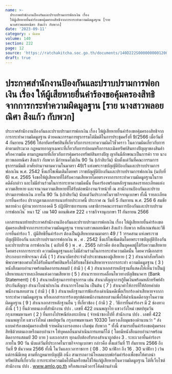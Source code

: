 ```yaml
---
name: >-
  ประกาศสำนักงานป้องกันและปราบปรามการฟอกเงิน เรื่อง
  ให้ผู้เสียหายยื่นคำร้องขอคุ้มครองสิทธิจากการกระทำความผิดมูลฐาน [ราย
  นางสาวพลอยณิศา สิงแก้ว กับพวก]
date: '2023-09-11'
category: ง พิเศษ
volume: 140
section: 222
page: 12
source: 'https://ratchakitcha.soc.go.th/documents/140D222S0000000001200.pdf'
draft: true
---
```


# ประกาศสำนักงานป้องกันและปราบปรามการฟอกเงิน เรื่อง ให้ผู้เสียหายยื่นคำร้องขอคุ้มครองสิทธิจากการกระทำความผิดมูลฐาน [ราย นางสาวพลอยณิศา สิงแก้ว กับพวก]

ประกาศสำนักงานป้องกันและปราบปรามการฟอกเงิน เรื่อง ให้ผู้เสียหายยื่นคำร้องขอคุ้มครองสิทธิจากการกระทำความผิดมูลฐาน ด้วยคณะกรรมการธุรกรรมได้มีมติในการประชุมครั้งที่ 9/2566 เมื่อวันที่ 4 กันยายน 2566 ให้อายัดทรัพย์สินที่เกี่ยวกับการกระทาความผิดไว้ชั่วคราว ในความผิดเกี่ยวกับการค้าตามประมวล กฎหมายอาญาเฉพาะที่เกี่ยวกับการปลอมหรือการละเมิดทรัพย์สินทางปัญญาของสินค้า หรือความผิด ตามกฎหมายที่เกี่ยวกับการคุ้มครองทรัพย์สินทางปัญ ญาอันมีลักษณะเป็นการค้า ราย นางสาวพลอยณิศา สิงแก้ว กับพวก มีกำหนดไม่เกิน 90 วัน (เก้าสิบวัน) นับตั้งแต่วันที่คณะกรรมการธุรกรรมมีมติ อาศัยอำนาจตามความในมาตรา 49/1 แห่งพระราชบัญญัติป้องกันและปราบปรามการฟอกเงิน พ.ศ. 2542 ซึ่งแก้ไขเพิ่มเติมโดยพร ะราชบัญญัติป้องกันและปราบปรามการฟอกเงิน (ฉบับที่ 6) พ.ศ. 2565 จึงขอให้ผู้เสียหายที่ได้รับความเสียหายโดยตรงจากการกระทำความผิดมูลฐานในรายคดีดังกล่าว และไม่มีส่วนร่วมในการกระทาความผิดนั้น ยื่นคาร้องพร้อมหลักฐานแสดงรายละเอียดแห่งความเสียหาย และจานวนความเสียหายที่ได้รับต่อพนักงานเจ้าหน้าที่ ณ สานักงานป้องกันและปราบปรามการฟอกเงิน ภายใน 90 วัน (เก้าสิบวัน) นับแต่วันประกาศในราชกิจจานุเบกษา ทั้งนี้ รายละเอียดการยื่นคาร้อง ปรากฏตามเอกสารแนบท้ายประกาศนี้ ประกาศ ณ วันที่ 5 กันยายน พ.ศ. 256 6 สมชัย พลายด้วง ผู้อำนวยการกองคดี 5 ปฏิบัติราชการแทน เลขาธิการคณะกรรมการป้องกันและปราบปรามการฟอกเงิน ้ หนา 12 ่ เลม 140 ตอนพิเศษ 222 ง ราชกิจจานุเบกษา 11 กันยายน 2566

เอกสารแนบท้ายประกาศสํานักงานป้องกันและปราบปรามการฟอกเงิน เรื่อง ให้ผู้เสียหายยื่นคําร้องขอคุ้มครองสิทธิจากการกระทําความผิดมูลฐาน รายนางสาวพลอยณิศา สิงแก้ว กับพวก หลักเกณฑ์และวิธีการยื่นคําร้อง 1 . ผู้มีสิทธิยื่นคําร้องฯ ต้องเป็นผู้เสียหายตามมาตรา 49 / 1 วรรคสาม แห่งพระราชบัญญัติป้องกัน และปราบปรามการฟอกเงิน พ . ศ . 2542 ซึ่งแก้ไขเพิ่มเติมโดยพระราชบัญญัติป้องกันและปราบปราม การฟอกเงิน ( ฉบับที่ 6 ) พ . ศ . 2565 กล่าวคือ ต้องเป็นบุคคลผู้ได้รับความเสียหายโดยตรงจากการกระทํา ความผิดมูลฐานและไม่มีส่วนร่วมในการกระทําความผิดนั้น โดยควรมีเอกสารประกอบการพิจารณา ดังนี้ ( 1 ) สําเนาบัตรประจําตัวประชาชนของผู้เสียหาย ( 2 ) สําเนาคําสั่งหรือคําพิพากษาของศาลให้ได้รับคืนทรัพย์สินหรือได้รับชดใช้ค่าเสียหายจากการกระทํา ความผิดมูลฐาน ( 3 ) หนังสือมอบอํานาจพร้อมติดอากรแสตมป์ ( ถ้ามี ) ( 4 ) สําเนาเอกสารหลักฐานที่แสดงให้เห็นว่าเป็นผู้เสียหายและรายละเอียดแห่งความเสียหาย ( 5 ) สําเนารายการเคลื่อนไหวทางบัญชีธนาคาร (Bank Statement) ( 6 ) สําเนาหลักฐานการทําธุรกรรม เช่น สําเนาสัญญาการกู้ยืมเงินพร้อมหลักทรัพย์ค้ําประกันสัญญา สําเนาใบนําฝากเงิน สําเนาการโอนเงิน เป็นต้น ( 7 ) สําเนาคําให้การที่ให้ถ้อยคําต่อพนักงานสอบสวน ( ถ้ามี ) ( 8 ) สําเนาหลักฐานการฟ้องร้องดําเนินคดีเพื่อเรียกร้องค่าเสียหายจากการกระทําความผิดมูลฐาน หรือเอกสารการร้องทุกข์ต่อพนักงานสอบสวนเพื่อให้ดําเนินคดีอาญาในความผิดมูลฐาน ( 9 ) สําเนาเอกสารหลักฐานอื่น ๆ ที่เกี่ยวข้อง ( ถ้ามี ) 2 . วิธีการยื่นคําร้องฯ มี 2 ช่องทาง ดังนี้ ( 1 ) ยื่นด้วยตนเองที่สํานักงาน ปปง . เลขที่ 422 ถนนพญาไท แขวงวังใหม่ เขตปทุมวัน กรุงเทพมหานคร ( 2 ) ยื่นทางไปรษณีย์ลงทะเบียน ( จ่าหน้าซองไปที่ สํานักงาน ปปง . เลขที่ 422 ถนนพญาไท แขวงวังใหม่ เขตปทุมวัน กรุงเทพมหานคร 10330 โดยวงเล็บมุมซองด้านบนว่า “ ส่งแบบคําร้องขอคุ้มครองสิทธิ รายคดีนางกรองทอง เกิดพุ่ม กับพวก ” ทั้งนี้ สามารถยื่นคําร้องขอคุ้มครองสิทธิด้วยตนเองหรือมอบอํานาจ ให้บุคคลอื่นมาดําเนินการแทนก็ได้ ( โดยมีหนังสือมอบอํานาจพร้อมติดอากรแสตมป์ 30 บาท ) และเอกสาร ทุกฉบับต้องรับรองสําเนาถูกต้อง 3 . ระยะเวลายื่นคําร้องฯ ภายใน 90 วัน นับแต่วันที่ประกาศในราชกิจจานุเบกษา กล่าวคือ ตั้งแต่วันที่ 11 กันยายน 2566 ถึงวันที่ 9 ธันวาคม 2566 ทั้งนี้ ในวันและเวลาราชการ ( 08 . 30 นาฬิกา ถึง 16 . 30 นาฬิกา ) เว้นแต่กรณีมีเหตุ ตามที่กฎหมายบัญญัติ อนึ่ง สามารถดาวน์โหลดแบบฟอร์มคําร้องเพื่อขอให้ศาลนําทรัพย์สินที่เกี่ยวกับ การกระทําความผิดไปคืนหรือชดใช้ให้แก่ผู้เสียหายในความผิดมูลฐาน ได้ที่เว็บไซต์ สํานักงาน ปปง . www.amlo.go.th หรือสแกนคิวอาร์โค้ดด้านล่างนี้
